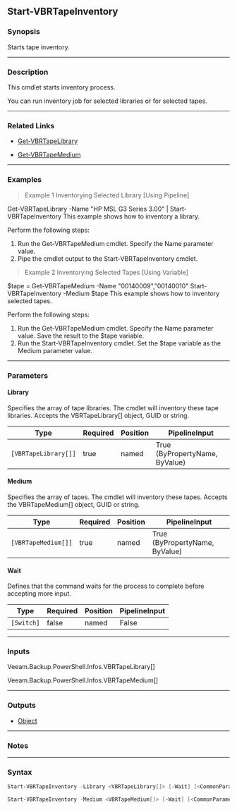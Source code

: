 Start-VBRTapeInventory
----------------------

### Synopsis
Starts tape inventory.

---

### Description

This cmdlet starts inventory process.

You can run inventory job for selected libraries or for selected tapes.

---

### Related Links
* [Get-VBRTapeLibrary](Get-VBRTapeLibrary)

* [Get-VBRTapeMedium](Get-VBRTapeMedium)

---

### Examples
> Example 1 Inventorying Selected Library [Using Pipeline]

Get-VBRTapeLibrary -Name "HP MSL G3 Series 3.00" | Start-VBRTapeInventory
This example shows how to inventory a library.

Perform the following steps:
1. Run the Get-VBRTapeMedium cmdlet. Specify the Name parameter value.
2. Pipe the cmdlet output to the Start-VBRTapeInventory cmdlet.
> Example 2 Inventorying Selected Tapes [Using Variable]

$tape = Get-VBRTapeMedium -Name "00140009","00140010"
Start-VBRTapeInventory -Medium $tape
This example shows how to inventory selected tapes.

Perform the following steps:
1. Run the Get-VBRTapeMedium cmdlet. Specify the Name parameter value. Save the result to the $tape variable.
2. Run the Start-VBRTapeInventory cmdlet. Set the $tape variable as the Medium parameter value.

---

### Parameters
#### **Library**
Specifies the array of tape libraries. The cmdlet will inventory these tape libraries. Accepts the VBRTapeLibrary[] object, GUID or string.

|Type                |Required|Position|PipelineInput                 |
|--------------------|--------|--------|------------------------------|
|`[VBRTapeLibrary[]]`|true    |named   |True (ByPropertyName, ByValue)|

#### **Medium**
Specifies the array of tapes. The cmdlet will inventory these tapes. Accepts the VBRTapeMedium[] object, GUID or string.

|Type               |Required|Position|PipelineInput                 |
|-------------------|--------|--------|------------------------------|
|`[VBRTapeMedium[]]`|true    |named   |True (ByPropertyName, ByValue)|

#### **Wait**
Defines that the command waits for the process to complete before accepting more input.

|Type      |Required|Position|PipelineInput|
|----------|--------|--------|-------------|
|`[Switch]`|false   |named   |False        |

---

### Inputs
Veeam.Backup.PowerShell.Infos.VBRTapeLibrary[]

Veeam.Backup.PowerShell.Infos.VBRTapeMedium[]

---

### Outputs
* [Object](https://learn.microsoft.com/en-us/dotnet/api/System.Object)

---

### Notes

---

### Syntax
```PowerShell
Start-VBRTapeInventory -Library <VBRTapeLibrary[]> [-Wait] [<CommonParameters>]
```
```PowerShell
Start-VBRTapeInventory -Medium <VBRTapeMedium[]> [-Wait] [<CommonParameters>]
```
